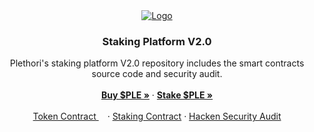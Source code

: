<div align="center">
  <a href="https://www.plethori.com/">
    <img src="https://www.plethori.com/wp-content/uploads/elementor/thumbs/plethori-brandmark-1-pb5qv77b3xiyisi05yp7dlthji1lhx4v8wf4mk3ojs.png" alt="Logo">
  </a>

  <h3 align="center">Staking Platform V2.0</h3>

  <p align="center">
    Plethori's staking platform V2.0 repository includes the smart contracts source code and security audit.
    <br />
    <br />
    <a href="https://app.uniswap.org/#/swap?outputCurrency=0x3873965e73d9a21f88e645ce40b7db187fde4931"><strong>Buy $PLE »</strong></a>
    ·
    <a href=""><strong>Stake $PLE »</strong></a>
    <br />
    <br />
    <a href="https://etherscan.io/address/0x3873965e73d9a21f88e645ce40b7db187fde4931#code">Token Contract <img src="https://etherscan.io/images/brandassets/etherscan-logo-circle.png" width="10" height="10"/></a>
    ·
    <a href="">Staking Contract</a>
    ·
    <a href="https://github.com/Plethori/PLEStaking2.0/blob/main/Hacken_-_Plethori_Staking_V2.0_Security_Audit.pdf">Hacken Security Audit</a>
  </p>
</div>
